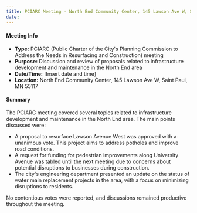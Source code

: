 ```yaml
---
title: PCIARC Meeting - North End Community Center, 145 Lawson Ave W, Saint Paul, MN 55117
date: 
---
```

#### Meeting Info

* **Type:** PCIARC (Public Charter of the City's Planning Commission to Address the Needs in Resurfacing and Construction) meeting
* **Purpose:** Discussion and review of proposals related to infrastructure development and maintenance in the North End area
* **Date/Time:** [Insert date and time]
* **Location:** North End Community Center, 145 Lawson Ave W, Saint Paul, MN 55117

#### Summary

The PCIARC meeting covered several topics related to infrastructure development and maintenance in the North End area. The main points discussed were:

* A proposal to resurface Lawson Avenue West was approved with a unanimous vote. This project aims to address potholes and improve road conditions.
* A request for funding for pedestrian improvements along University Avenue was tabled until the next meeting due to concerns about potential disruptions to businesses during construction.
* The city's engineering department presented an update on the status of water main replacement projects in the area, with a focus on minimizing disruptions to residents.

No contentious votes were reported, and discussions remained productive throughout the meeting.

